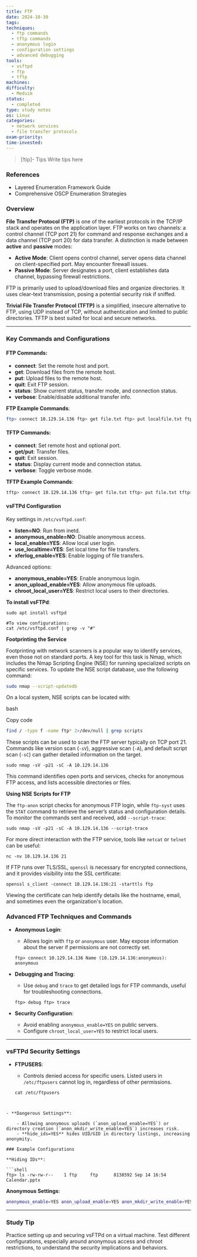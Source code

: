 ```yaml
---
title: FTP
date: 2024-10-30
tags: 
techniques:
  - ftp commands
  - tftp commands
  - anonymous login
  - configuration settings
  - advanced debugging
tools:
  - vsftpd
  - ftp
  - tftp
machines: 
difficulty:
  - Meduim
status:
  - completed
type: study notes
os: Linux
categories:
  - network services
  - file transfer protocols
exam-priority: 
time-invested:
---
```

>[!tip]- Tips
>Write tips here

### References
- Layered Enumeration Framework Guide
- Comprehensive OSCP Enumeration Strategies

### Overview

**File Transfer Protocol (FTP)** is one of the earliest protocols in the TCP/IP stack and operates on the application layer. FTP works on two channels: a control channel (TCP port 21) for command and response exchanges and a data channel (TCP port 20) for data transfer. A distinction is made between **active** and **passive** modes:

- **Active Mode**: Client opens control channel, server opens data channel on client-specified port. May encounter firewall issues.
- **Passive Mode**: Server designates a port, client establishes data channel, bypassing firewall restrictions.

FTP is primarily used to upload/download files and organize directories. It uses clear-text transmission, posing a potential security risk if sniffed.

**Trivial File Transfer Protocol (TFTP)** is a simplified, insecure alternative to FTP, using UDP instead of TCP, without authentication and limited to public directories. TFTP is best suited for local and secure networks.

---

### Key Commands and Configurations

#### FTP Commands:

- **connect**: Set the remote host and port.
- **get**: Download files from the remote host.
- **put**: Upload files to the remote host.
- **quit**: Exit FTP session.
- **status**: Show current status, transfer mode, and connection status.
- **verbose**: Enable/disable additional transfer info.

**FTP Example Commands**:


```bash
ftp> connect 10.129.14.136 ftp> get file.txt ftp> put localfile.txt ftp> quit
```

#### TFTP Commands:

- **connect**: Set remote host and optional port.
- **get/put**: Transfer files.
- **quit**: Exit session.
- **status**: Display current mode and connection status.
- **verbose**: Toggle verbose mode.

**TFTP Example Commands**:

```bash
tftp> connect 10.129.14.136 tftp> get file.txt tftp> put file.txt tftp> quit
```

#### vsFTPd Configuration

Key settings in `/etc/vsftpd.conf`:

- **listen=NO**: Run from inetd.
- **anonymous_enable=NO**: Disable anonymous access.
- **local_enable=YES**: Allow local user login.
- **use_localtime=YES**: Set local time for file transfers.
- **xferlog_enable=YES**: Enable logging of file transfers.

Advanced options:

- **anonymous_enable=YES**: Enable anonymous login.
- **anon_upload_enable=YES**: Allow anonymous file uploads.
- **chroot_local_user=YES**: Restrict local users to their directories.

**To install vsFTPd**:


```shell
sudo apt install vsftpd

#To view configurations:
cat /etc/vsftpd.conf | grep -v "#"
```

**Footprinting the Service**

Footprinting with network scanners is a popular way to identify services, even those not on standard ports. A key tool for this task is Nmap, which includes the Nmap Scripting Engine (NSE) for running specialized scripts on specific services. To update the NSE script database, use the following command:

```bash
sudo nmap --script-updatedb
````

On a local system, NSE scripts can be located with:

bash

Copy code

```bash 
find / -type f -name ftp* 2>/dev/null | grep scripts
```

These scripts can be used to scan the FTP server typically on TCP port 21. Commands like version scan (`-sV`), aggressive scan (`-A`), and default script scan (`-sC`) can gather detailed information on the target.


```shell
sudo nmap -sV -p21 -sC -A 10.129.14.136
```

This command identifies open ports and services, checks for anonymous FTP access, and lists accessible directories or files.

**Using NSE Scripts for FTP**

The `ftp-anon` script checks for anonymous FTP login, while `ftp-syst` uses the `STAT` command to retrieve the server’s status and configuration details. To monitor the commands sent and received, add `--script-trace`:


```shell
sudo nmap -sV -p21 -sC -A 10.129.14.136 --script-trace
```

For more direct interaction with the FTP service, tools like `netcat` or `telnet` can be useful:


```shell
nc -nv 10.129.14.136 21
```

If FTP runs over TLS/SSL, `openssl` is necessary for encrypted connections, and it provides visibility into the SSL certificate:


```shell
openssl s_client -connect 10.129.14.136:21 -starttls ftp
```

Viewing the certificate can help identify details like the hostname, email, and sometimes even the organization's location.

### Advanced FTP Techniques and Commands

- **Anonymous Login**:
    
    - Allows login with `ftp` or `anonymous` user. May expose information about the server if permissions are not correctly set.
    
    ```shell
    ftp> connect 10.129.14.136 Name (10.129.14.136:anonymous): anonymous
    ```
    
- **Debugging and Tracing**:
    
    - Use `debug` and `trace` to get detailed logs for FTP commands, useful for troubleshooting connections.
    

    ```shell 
    ftp> debug ftp> trace
    ```
    
- **Security Configuration**:
    
    - Avoid enabling `anonymous_enable=YES` on public servers.
    - Configure `chroot_local_user=YES` to restrict local users.

---

### vsFTPd Security Settings

- **FTPUSERS**:
    
    - Controls denied access for specific users. Listed users in `/etc/ftpusers` cannot log in, regardless of other permissions.
    
    ```shell
    cat /etc/ftpusers
```

    
- **Dangerous Settings**:
    
    - Allowing anonymous uploads (`anon_upload_enable=YES`) or directory creation (`anon_mkdir_write_enable=YES`) increases risk.
    - **hide_ids=YES** hides UID/GID in directory listings, increasing anonymity.

### Example Configurations

**Hiding IDs**:

```shell
ftp> ls -rw-rw-r--    1 ftp     ftp      8138592 Sep 14 16:54 Calendar.pptx
```

**Anonymous Settings**:

```bash
anonymous_enable=YES anon_upload_enable=YES anon_mkdir_write_enable=YES
```

---

### Study Tip

Practice setting up and securing vsFTPd on a virtual machine. Test different configurations, especially around anonymous access and chroot restrictions, to understand the security implications and behaviors.